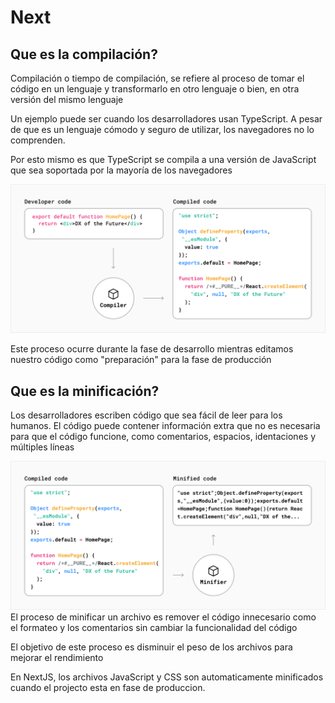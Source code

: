 # Next

## Que es la compilación?

Compilación o tiempo de compilación, se refiere al proceso de tomar el código en un lenguaje y transformarlo en otro lenguaje o bien, en otra versión del mismo lenguaje

Un ejemplo puede ser cuando los desarrolladores usan TypeScript. A pesar de que es un lenguaje cómodo y seguro de utilizar, los navegadores no lo comprenden. 

Por esto mismo es que TypeScript se compila a una versión de JavaScript que sea soportada por la mayoría de los navegadores

![](./assets/compiling.png "compiling-process")

Este proceso ocurre durante la fase de desarrollo mientras editamos nuestro código como "preparación" para la fase de producción 

## Que es la minificación?

Los desarrolladores escriben código que sea fácil de leer para los humanos. El código puede contener información extra que no es necesaria para que el código funcione, como comentarios, espacios, identaciones y múltiples líneas

![](./assets/minifying.png "minifying-process")
El proceso de minificar un archivo es remover el código innecesario como el formateo y los comentarios sin cambiar la funcionalidad del código

El objetivo de este proceso es disminuir el peso de los archivos para mejorar el rendimiento

En NextJS, los archivos JavaScript y CSS son automaticamente minificados cuando el projecto esta en fase de produccion.
